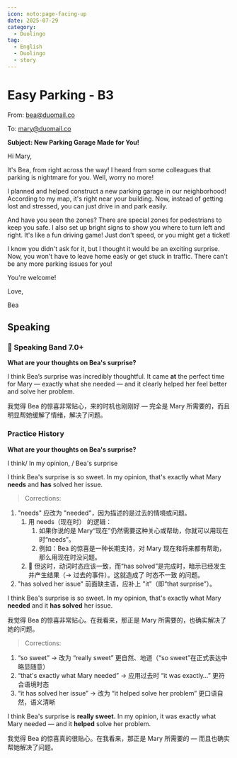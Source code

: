 ```yaml
---
icon: noto:page-facing-up
date: 2025-07-29
category:
  - Duolingo
tag:
  - English
  - Duolingo
  - story
---
```


# Easy Parking - B3

From: bea@duomail.co

To: mary@duomail.co

**Subject: New Parking Garage Made for You!**

Hi Mary,

It's Bea, from right across the way! I heard from some colleagues that parking is nightmare for you. Well, worry no more!

I planned and helped construct a new parking garage in our neighborhood! According to my map, it's right near your building. Now, instead of getting lost and stressed, you can just drive in and park easily.

And have you seen the zones? There are special zones for pedestrians to keep you safe. I also set up bright signs to show you where to turn left and right. It's like a fun driving game! Just don't speed, or you might get a ticket!

I know you didn't ask for it, but I thought it would be an exciting surprise. Now, you won't have to leave home easly or get stuck in traffic. There can't be any more parking issues for you!

You're welcome!

Love,

Bea

## Speaking

### 🌟 Speaking Band 7.0+

**What are your thoughts on Bea's surprise?**

I think Bea’s surprise was incredibly thoughtful. It came **at** the perfect time for Mary — exactly what she needed — and it clearly helped her feel better and solve her problem.

我觉得 Bea 的惊喜非常贴心，来的时机也刚刚好 — 完全是 Mary 所需要的，而且明显帮她缓解了情绪，解决了问题。

### Practice History

**What are your thoughts on Bea's surprise?**

I think/ In my opinion, / Bea's surprise

I think Bea's surprise is so sweet. In my opinion, that's exactly what Mary **needs** and **has** solved her issue.

> Corrections:

1. "needs" 应改为 "needed"，因为描述的是过去的情境或问题。
   1. 用 needs（现在时） 的逻辑：
      1. 如果你说的是 Mary“现在”仍然需要这种关心或帮助，你就可以用现在时“needs”。
      2. 例如：Bea 的惊喜是一种长期支持，对 Mary 现在和将来都有帮助，那么用现在时没问题。
   2. 🔁 但这时，动词时态应该一致，而“has solved”是完成时，暗示已经发生并产生结果（→ 过去的事件）。这就造成了 时态不一致 的问题。
2. "has solved her issue" 前面缺主语，应补上 "it"（即“that surprise”）。

I think Bea's surprise is so sweet. In my opinion, that's exactly what Mary **needed** and it **has solved** her issue.

我觉得 Bea 的惊喜非常贴心。在我看来，那正是 Mary 所需要的，也确实解决了她的问题。

> Corrections:

1. “so sweet” → 改为 “really sweet” 更自然、地道（“so sweet”在正式表达中略显随意）
2. “that's exactly what Mary needed” → 应用过去时 “it was exactly…” 更符合语境时态
3. “it has solved her issue” → 改为 “it helped solve her problem” 更口语自然，语义清晰

I think Bea's surprise is **really sweet.** In my opinion, it was exactly what Mary needed — and it **helped** solve her problem.

我觉得 Bea 的惊喜真的很贴心。在我看来，那正是 Mary 所需要的 — 而且也确实帮她解决了问题。
